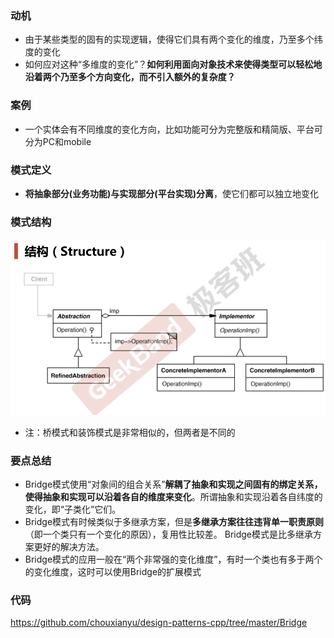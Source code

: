 ### 动机

* 由于某些类型的固有的实现逻辑，使得它们具有两个变化的维度，乃至多个纬度的变化
* 如何应对这种“多维度的变化”？**如何利用面向对象技术来使得类型可以轻松地沿着两个乃至多个方向变化，而不引入额外的复杂度？**

### 案例

* 一个实体会有不同维度的变化方向，比如功能可分为完整版和精简版、平台可分为PC和mobile

### 模式定义

* **将抽象部分(业务功能)与实现部分(平台实现)分离**，使它们都可以独立地变化

### 模式结构

![](./images/Bridge.png)

* 注：桥模式和装饰模式是非常相似的，但两者是不同的

### 要点总结

* Bridge模式使用“对象间的组合关系”**解耦了抽象和实现之间固有的绑定关系，使得抽象和实现可以沿着各自的维度来变化**。所谓抽象和实现沿着各自纬度的变化，即“子类化”它们。
* Bridge模式有时候类似于多继承方案，但是**多继承方案往往违背单一职责原则**（即一个类只有一个变化的原因），复用性比较差。 Bridge模式是比多继承方案更好的解决方法。
* Bridge模式的应用一般在“两个非常强的变化维度”，有时一个类也有多于两个的变化维度，这时可以使用Bridge的扩展模式

### 代码

https://github.com/chouxianyu/design-patterns-cpp/tree/master/Bridge

